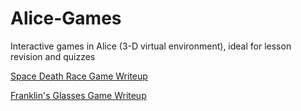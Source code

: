 # Alice-Games
Interactive games in Alice (3-D virtual environment), ideal for lesson revision and quizzes

[Space Death Race Game Writeup](./SpaceDeathRaceCompleted/TheSpaceDeathRaceWrite-up.pdf)

[Franklin's Glasses Game Writeup](./FranklinGlassesCompleted/FranklinGlassesWrite-up.pdf)
